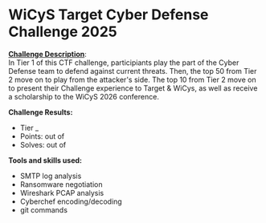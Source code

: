 # WiCyS Target Cyber Defense Challenge 2025

[**Challenge Description**](https://www.wicys.org/benefits/cyber-defense-challenge-made-possible-by-target/):  
In Tier 1 of this CTF challenge, participiants play the part of the Cyber Defense team to defend against current threats. Then, the top 50 from Tier 2 move on to play from the attacker's side. The top 10 from Tier 2 move on to present their Challenge experience to Target & WiCys, as well as receive a scholarship to the WiCyS 2026 conference.

**Challenge Results:**  
- Tier _  
- Points: <points> out of <points>  
- Solves: <number> out of <number>  

**Tools and skills used:**
- SMTP log analysis
- Ransomware negotiation
- Wireshark PCAP analysis
- Cyberchef encoding/decoding
- git commands
